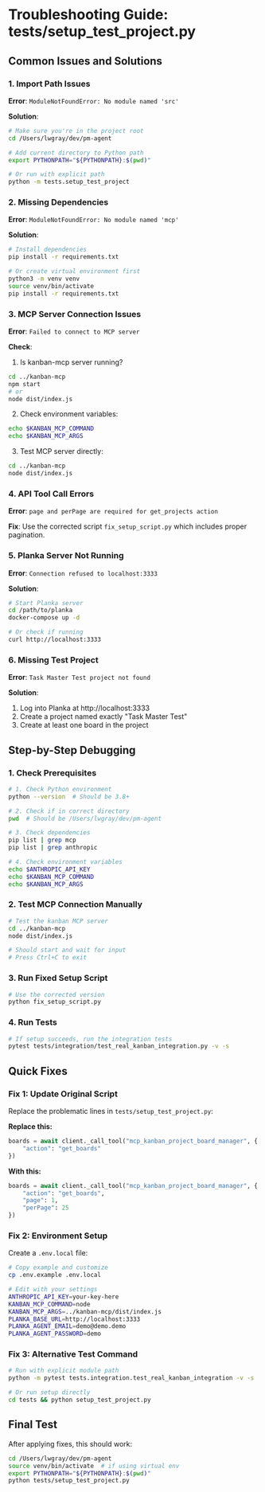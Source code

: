 # Troubleshooting Guide: tests/setup_test_project.py

## Common Issues and Solutions

### 1. **Import Path Issues**
**Error**: `ModuleNotFoundError: No module named 'src'`

**Solution**:
```bash
# Make sure you're in the project root
cd /Users/lwgray/dev/pm-agent

# Add current directory to Python path
export PYTHONPATH="${PYTHONPATH}:$(pwd)"

# Or run with explicit path
python -m tests.setup_test_project
```

### 2. **Missing Dependencies** 
**Error**: `ModuleNotFoundError: No module named 'mcp'`

**Solution**:
```bash
# Install dependencies
pip install -r requirements.txt

# Or create virtual environment first
python3 -m venv venv
source venv/bin/activate
pip install -r requirements.txt
```

### 3. **MCP Server Connection Issues**
**Error**: `Failed to connect to MCP server`

**Check**:
1. Is kanban-mcp server running?
```bash
cd ../kanban-mcp
npm start
# or 
node dist/index.js
```

2. Check environment variables:
```bash
echo $KANBAN_MCP_COMMAND
echo $KANBAN_MCP_ARGS
```

3. Test MCP server directly:
```bash
cd ../kanban-mcp
node dist/index.js
```

### 4. **API Tool Call Errors**
**Error**: `page and perPage are required for get_projects action`

**Fix**: Use the corrected script `fix_setup_script.py` which includes proper pagination.

### 5. **Planka Server Not Running**
**Error**: `Connection refused to localhost:3333`

**Solution**:
```bash
# Start Planka server
cd /path/to/planka
docker-compose up -d

# Or check if running
curl http://localhost:3333
```

### 6. **Missing Test Project**
**Error**: `Task Master Test project not found`

**Solution**:
1. Log into Planka at http://localhost:3333
2. Create a project named exactly "Task Master Test"
3. Create at least one board in the project

## Step-by-Step Debugging

### 1. Check Prerequisites
```bash
# 1. Check Python environment
python --version  # Should be 3.8+

# 2. Check if in correct directory
pwd  # Should be /Users/lwgray/dev/pm-agent

# 3. Check dependencies
pip list | grep mcp
pip list | grep anthropic

# 4. Check environment variables
echo $ANTHROPIC_API_KEY
echo $KANBAN_MCP_COMMAND
echo $KANBAN_MCP_ARGS
```

### 2. Test MCP Connection Manually
```bash
# Test the kanban MCP server
cd ../kanban-mcp
node dist/index.js

# Should start and wait for input
# Press Ctrl+C to exit
```

### 3. Run Fixed Setup Script
```bash
# Use the corrected version
python fix_setup_script.py
```

### 4. Run Tests
```bash
# If setup succeeds, run the integration tests
pytest tests/integration/test_real_kanban_integration.py -v -s
```

## Quick Fixes

### Fix 1: Update Original Script
Replace the problematic lines in `tests/setup_test_project.py`:

**Replace this:**
```python
boards = await client._call_tool("mcp_kanban_project_board_manager", {
    "action": "get_boards"
})
```

**With this:**
```python
boards = await client._call_tool("mcp_kanban_project_board_manager", {
    "action": "get_boards",
    "page": 1,
    "perPage": 25
})
```

### Fix 2: Environment Setup
Create a `.env.local` file:
```bash
# Copy example and customize
cp .env.example .env.local

# Edit with your settings
ANTHROPIC_API_KEY=your-key-here
KANBAN_MCP_COMMAND=node
KANBAN_MCP_ARGS=../kanban-mcp/dist/index.js
PLANKA_BASE_URL=http://localhost:3333
PLANKA_AGENT_EMAIL=demo@demo.demo
PLANKA_AGENT_PASSWORD=demo
```

### Fix 3: Alternative Test Command
```bash
# Run with explicit module path
python -m pytest tests.integration.test_real_kanban_integration -v -s

# Or run setup directly
cd tests && python setup_test_project.py
```

## Final Test
After applying fixes, this should work:
```bash
cd /Users/lwgray/dev/pm-agent
source venv/bin/activate  # if using virtual env
export PYTHONPATH="${PYTHONPATH}:$(pwd)"
python tests/setup_test_project.py
```

